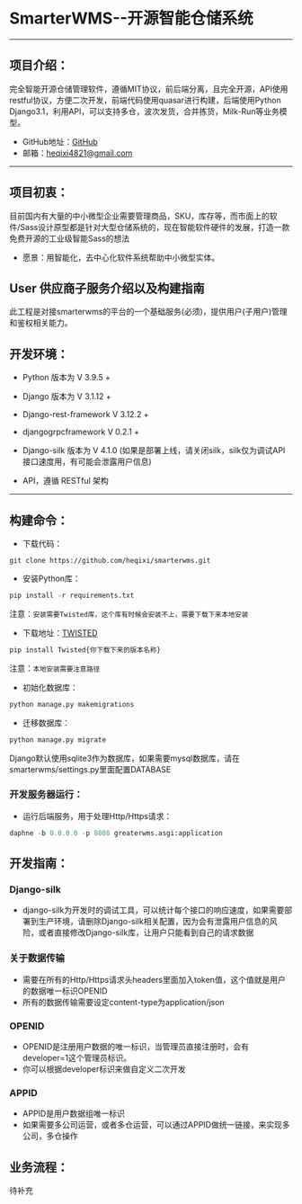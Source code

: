 # SmarterWMS--开源智能仓储系统
---

## 项目介绍：

完全智能开源仓储管理软件，遵循MIT协议，前后端分离，且完全开源，API使用restful协议，方便二次开发，前端代码使用quasar进行构建，后端使用Python Django3.1，利用API，可以支持多仓，波次发货，合并拣货，Milk-Run等业务模型。

- GitHub地址：[GitHub](https://github.com/heqixi/smarterwms.git)
- 邮箱：heqixi4821@gmail.com

---
## 项目初衷：
目前国内有大量的中小微型企业需要管理商品，SKU，库存等，而市面上的软件/Sass设计原型都是针对大型仓储系统的，现在智能软件硬件的发展，打造一款免费开源的工业级智能Sass的想法

- 愿景：用智能化，去中心化软件系统帮助中小微型实体。

## User 供应商子服务介绍以及构建指南

此工程是对接smarterwms的平台的一个基础服务(必须)，提供用户(子用户)管理和鉴权相关能力。

## 开发环境：

- Python 版本为 V 3.9.5 +

- Django 版本为 V 3.1.12 +

- Django-rest-framework  V 3.12.2 +

- djangogrpcframework  V 0.2.1 +

- Django-silk 版本为 V 4.1.0 (如果是部署上线，请关闭silk，silk仅为调试API接口速度用，有可能会泄露用户信息)

- API，遵循 RESTful 架构

---

## 构建命令：

- 下载代码：

~~~shell
git clone https://github.com/heqixi/smarterwms.git
~~~

- 安装Python库：

~~~python
pip install -r requirements.txt
~~~

注意：`安装需要Twisted库，这个库有时候会安装不上，需要下载下来本地安装`

- 下载地址：[TWISTED](https://www.lfd.uci.edu/~gohlke/pythonlibs/#twisted)

~~~python
pip install Twisted{你下载下来的版本名称}
~~~

注意：`本地安装需要注意路径`

- 初始化数据库：

~~~python
python manage.py makemigrations
~~~

- 迁移数据库：

~~~python
python manage.py migrate
~~~

Django默认使用sqlite3作为数据库，如果需要mysql数据库，请在smarterwms/settings.py里面配置DATABASE

### 开发服务器运行：

- 运行后端服务，用于处理Http/Https请求：

~~~python
daphne -b 0.0.0.0 -p 8008 greaterwms.asgi:application
~~~

## 开发指南：

### Django-silk

- django-silk为开发时的调试工具，可以统计每个接口的响应速度，如果需要部署到生产环境，请删除Django-silk相关配置，因为会有泄露用户信息的风险，或者直接修改Django-silk库，让用户只能看到自己的请求数据

### 关于数据传输

- 需要在所有的Http/Https请求头headers里面加入token值，这个值就是用户的数据唯一标识OPENID
- 所有的数据传输需要设定content-type为application/json

### OPENID

- OPENID是注册用户数据的唯一标识，当管理员直接注册时，会有developer=1这个管理员标识。
- 你可以根据developer标识来做自定义二次开发

### APPID

- APPID是用户数据组唯一标识
- 如果需要多公司运营，或者多仓运营，可以通过APPID做统一链接，来实现多公司，多仓操作

## 业务流程：
待补充